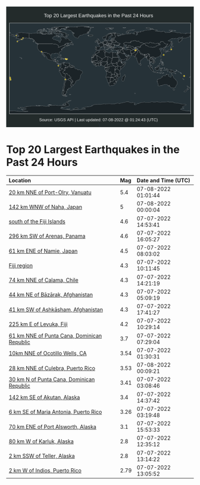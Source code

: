 ![Map](./map.png)

# Top 20 Largest Earthquakes in the Past 24 Hours

| Location | Mag | Date and Time (UTC) |
|:---|:---|:---|
| [20 km NNE of Port-Olry, Vanuatu](https://earthquake.usgs.gov/earthquakes/eventpage/us6000i0qx) | 5.4 | 07-08-2022 01:01:44 |
| [142 km WNW of Naha, Japan](https://earthquake.usgs.gov/earthquakes/eventpage/us6000i0q6) | 5 | 07-08-2022 00:00:04 |
| [south of the Fiji Islands](https://earthquake.usgs.gov/earthquakes/eventpage/us6000i0jh) | 4.6 | 07-07-2022 14:53:41 |
| [296 km SW of Arenas, Panama](https://earthquake.usgs.gov/earthquakes/eventpage/us6000i0m6) | 4.6 | 07-07-2022 16:05:27 |
| [61 km ENE of Namie, Japan](https://earthquake.usgs.gov/earthquakes/eventpage/us6000i0h8) | 4.5 | 07-07-2022 08:03:02 |
| [Fiji region](https://earthquake.usgs.gov/earthquakes/eventpage/us6000i0i3) | 4.3 | 07-07-2022 10:11:45 |
| [74 km NNE of Calama, Chile](https://earthquake.usgs.gov/earthquakes/eventpage/us6000i0j8) | 4.3 | 07-07-2022 14:21:19 |
| [44 km NE of Bāzārak, Afghanistan](https://earthquake.usgs.gov/earthquakes/eventpage/us6000i0gh) | 4.3 | 07-07-2022 05:09:19 |
| [41 km SW of Ashkāsham, Afghanistan](https://earthquake.usgs.gov/earthquakes/eventpage/us6000i0mu) | 4.3 | 07-07-2022 17:41:27 |
| [225 km E of Levuka, Fiji](https://earthquake.usgs.gov/earthquakes/eventpage/us6000i0i5) | 4.2 | 07-07-2022 10:29:14 |
| [61 km NNE of Punta Cana, Dominican Republic](https://earthquake.usgs.gov/earthquakes/eventpage/pr2022188001) | 3.7 | 07-07-2022 07:29:04 |
| [10km NNE of Ocotillo Wells, CA](https://earthquake.usgs.gov/earthquakes/eventpage/ci40298688) | 3.54 | 07-07-2022 01:30:31 |
| [28 km NNE of Culebra, Puerto Rico](https://earthquake.usgs.gov/earthquakes/eventpage/pr2022189000) | 3.53 | 07-08-2022 00:09:21 |
| [30 km N of Punta Cana, Dominican Republic](https://earthquake.usgs.gov/earthquakes/eventpage/pr71357848) | 3.41 | 07-07-2022 03:08:46 |
| [142 km SE of Akutan, Alaska](https://earthquake.usgs.gov/earthquakes/eventpage/us6000i0jb) | 3.4 | 07-07-2022 14:37:42 |
| [6 km SE of Maria Antonia, Puerto Rico](https://earthquake.usgs.gov/earthquakes/eventpage/pr2022188000) | 3.26 | 07-07-2022 03:19:48 |
| [70 km ENE of Port Alsworth, Alaska](https://earthquake.usgs.gov/earthquakes/eventpage/us6000i0m4) | 3.1 | 07-07-2022 15:53:33 |
| [80 km W of Karluk, Alaska](https://earthquake.usgs.gov/earthquakes/eventpage/ak0228n4dz3x) | 2.8 | 07-07-2022 12:35:12 |
| [2 km SSW of Teller, Alaska](https://earthquake.usgs.gov/earthquakes/eventpage/us6000i0j2) | 2.8 | 07-07-2022 13:14:22 |
| [2 km W of Indios, Puerto Rico](https://earthquake.usgs.gov/earthquakes/eventpage/pr71357973) | 2.79 | 07-07-2022 13:05:52 |

